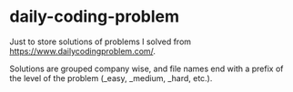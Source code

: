 # daily-coding-problem
Just to store solutions of problems I solved from https://www.dailycodingproblem.com/.

Solutions are grouped company wise, and file names end with a prefix of the level of the problem (_easy, _medium, _hard, etc.).
